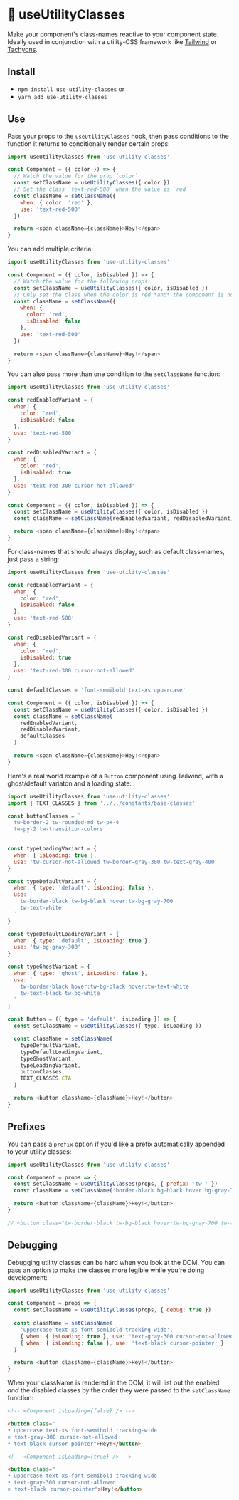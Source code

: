# 🧱 useUtilityClasses 

Make your component's class-names reactive to your component state. Ideally used in conjunction with a utility-CSS framework like [Tailwind](https://tailwindcss.com/) or [Tachyons](https://tachyons.io/).

## Install

- `npm install use-utility-classes` or
- `yarn add use-utility-classes`

## Use

Pass your props to the `useUtilityClasses` hook, then pass conditions to the function it returns to conditionally render certain props:

```javascript
import useUtilityClasses from 'use-utility-classes'

const Component = ({ color }) => {
  // Watch the value for the prop `color`
  const setClassName = useUtilityClasses({ color })
  // Set the class `text-red-500` when the value is `red`
  const className = setClassName({
    when: { color: 'red' },
    use: 'text-red-500'
  })

  return <span className={className}>Hey!</span>
}
```

You can add multiple criteria:

```javascript
import useUtilityClasses from 'use-utility-classes'

const Component = ({ color, isDisabled }) => {
  // Watch the value for the following props:
  const setClassName = useUtilityClasses({ color, isDisabled })
  // Only set the class when the color is red *and* the component is not disabled
  const className = setClassName({
    when: {
      color: 'red',
      isDisabled: false
    },
    use: 'text-red-500'
  })

  return <span className={className}>Hey!</span>
}
```

You can also pass more than one condition to the `setClassName` function:

```javascript
import useUtilityClasses from 'use-utility-classes'

const redEnabledVariant = {
  when: {
    color: 'red',
    isDisabled: false
  },
  use: 'text-red-500'
}

const redDisabledVariant = {
  when: {
    color: 'red',
    isDisabled: true
  },
  use: 'text-red-300 cursor-not-allowed'
}

const Component = ({ color, isDisabled }) => {
  const setClassName = useUtilityClasses({ color, isDisabled })
  const className = setClassName(redEnabledVariant, redDisabledVariant)

  return <span className={className}>Hey!</span>
}
```

For class-names that should always display, such as default class-names, just pass a string:

```javascript
import useUtilityClasses from 'use-utility-classes'

const redEnabledVariant = {
  when: {
    color: 'red',
    isDisabled: false
  },
  use: 'text-red-500'
}

const redDisabledVariant = {
  when: {
    color: 'red',
    isDisabled: true
  },
  use: 'text-red-300 cursor-not-allowed'
}

const defaultClasses = 'font-semibold text-xs uppercase'

const Component = ({ color, isDisabled }) => {
  const setClassName = useUtilityClasses({ color, isDisabled })
  const className = setClassName(
    redEnabledVariant,
    redDisabledVariant,
    defaultClasses
  )

  return <span className={className}>Hey!</span>
}
```

Here's a real world example of a `Button` component using Tailwind, with a ghost/default variaton and a loading state:

```javascript
import useUtilityClasses from 'use-utility-classes'
import { TEXT_CLASSES } from '../../constants/base-classes'

const buttonClasses = `
  tw-border-2 tw-rounded-md tw-px-4
  tw-py-2 tw-transition-colors
`

const typeLoadingVariant = {
  when: { isLoading: true },
  use: 'tw-cursor-not-allowed tw-border-gray-300 tw-text-gray-400'
}

const typeDefaultVariant = {
  when: { type: 'default', isLoading: false },
  use: `
    tw-border-black tw-bg-black hover:tw-bg-gray-700
    tw-text-white
  `
}

const typeDefaultLoadingVariant = {
  when: { type: 'default', isLoading: true },
  use: 'tw-bg-gray-300'
}

const typeGhostVariant = {
  when: { type: 'ghost', isLoading: false },
  use: `
    tw-border-black hover:tw-bg-black hover:tw-text-white
    tw-text-black tw-bg-white
  `
}

const Button = ({ type = 'default', isLoading }) => {
  const setClassName = useUtilityClasses({ type, isLoading })

  const className = setClassName(
    typeDefaultVariant,
    typeDefaultLoadingVariant,
    typeGhostVariant,
    typeLoadingVariant,
    buttonClasses,
    TEXT_CLASSES.CTA
  )

  return <button className={className}>Hey!</button>
}
```

## Prefixes

You can pass a `prefix` option if you'd like a prefix automatically appended to your utility classes:

```javascript
import useUtilityClasses from 'use-utility-classes'

const Component = props => {
  const setClassName = useUtilityClasses(props, { prefix: 'tw-' })
  const className = setClassName('border-black bg-black hover:bg-gray-700 text-white')

  return <button className={className}>Hey!</button>
}

// <button class="tw-border-black tw-bg-black hover:tw-bg-gray-700 tw-text-white">Hey!</button>
```

## Debugging

Debugging utility classes can be hard when you look at the DOM. You can pass an option to make the classes more legible while you're doing development:

```javascript
import useUtilityClasses from 'use-utility-classes'

const Component = props => {
  const setClassName = useUtilityClasses(props, { debug: true })
  
  const className = setClassName(
    'uppercase text-xs font-semibold tracking-wide',
    { when: { isLoading: true }, use: 'text-gray-300 cursor-not-allowed' },
    { when: { isLoading: false }, use: 'text-black cursor-pointer' }
  )

  return <button className={className}>Hey!</button>
}
```

When your className is rendered in the DOM, it will list out the enabled *and* the disabled classes by the order they were passed to the `setClassName` function:

```html
<!-- <Component isLoading={false} /> -->

<button class="
• uppercase text-xs font-semibold tracking-wide
×⠀text-gray-300⠀cursor-not-allowed
• text-black cursor-pointer">Hey!</button>

<!-- <Component isLoading={true} /> -->

<button class="
• uppercase text-xs font-semibold tracking-wide
• text-gray-300 cursor-not-allowed
×⠀text-black⠀cursor-pointer">Hey!</button>
```
